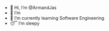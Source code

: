 - 👋 Hi, I’m @ArmandJas
- 👀 I’m
- 🌱 I’m currently learning Software Engineering
- 😴 I’m sleepy

<!---
ArmandJas/ArmandJas is a ✨ special ✨ repository because its `README.md` (this file) appears on your GitHub profile.
You can click the Preview link to take a look at your changes.
--->
